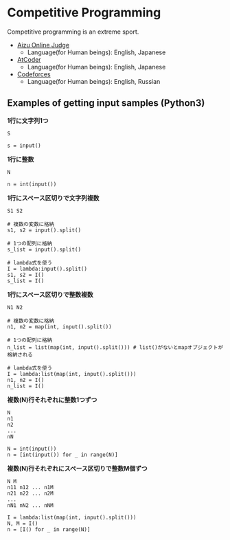 # Competitive Programming

Competitive programming is an extreme sport.

- [Aizu Online Judge](https://onlinejudge.u-aizu.ac.jp/home)
  - Language(for Human beings): English, Japanese
- [AtCoder](https://atcoder.jp/?lang=en)
  - Language(for Human beings): English, Japanese
- [Codeforces](https://codeforces.com/)
  - Language(for Human beings): English, Russian


## Examples of getting input samples (Python3)

**1行に文字列1つ**

```
S
```

```
s = input()
```

**1行に整数**

```
N
```

```
n = int(input())
```

**1行にスペース区切りで文字列複数**

```
S1 S2
```

```
# 複数の変数に格納
s1, s2 = input().split()

# 1つの配列に格納
s_list = input().split()

# lambda式を使う
I = lambda:input().split()
s1, s2 = I()
s_list = I()
```

**1行にスペース区切りで整数複数**

```
N1 N2
```

```
# 複数の変数に格納
n1, n2 = map(int, input().split())

# 1つの配列に格納
n_list = list(map(int, input().split())) # list()がないとmapオブジェクトが格納される

# lambda式を使う
I = lambda:list(map(int, input().split()))
n1, n2 = I()
n_list = I()
```

**複数(N)行それぞれに整数1つずつ**

```
N
n1
n2
...
nN
```

```
N = int(input())
n = [int(input()) for _ in range(N)]
```

**複数(N)行それぞれにスペース区切りで整数M個ずつ**

```
N M
n11 n12 ... n1M
n21 n22 ... n2M
...
nN1 nN2 ... nNM
```

```
I = lambda:list(map(int, input().split()))
N, M = I()
n = [I() for _ in range(N)]
```
